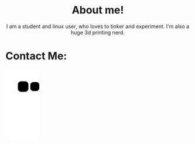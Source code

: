 
<h1 align="center"> About me!</h1>
<div align="center">


I am a student and linux user, who loves to tinker and experiment. I'm also a huge 3d printing nerd.
</div>


# Contact Me:




[![snk](https://raw.githubusercontent.com/orangemn6/orangemn6/output/github-contribution-grid-snake.svg)](https://github.com/Platane/snk)

	
